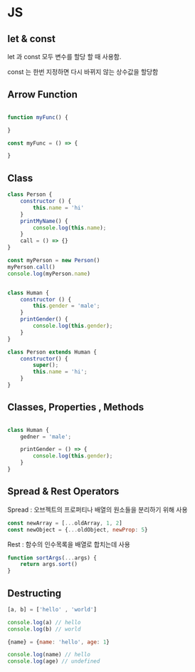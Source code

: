 # JS

## let & const

let 과 const 모두 변수를 할당 할 때 사용함.

const 는 한번 지정하면 다시 바뀌지 않는 상수값을 할당함

## Arrow Function

```js

function myFunc() {

}

const myFunc = () => {

}
```

## Class

```js
class Person {
    constructor () {
        this.name = 'hi'
    }
    printMyName() {
        console.log(this.name);
    }
    call = () => {}
}

const myPerson = new Person()
myPerson.call()
console.log(myPerson.name)


class Human {
    constructor () {
        this.gender = 'male';
    }
    printGender() {
        console.log(this.gender);
    }
}

class Person extends Human {
    constructor() {
        super();
        this.name = 'hi';
    }
}
```

## Classes, Properties , Methods

```js

class Human {
    gedner = 'male';

    printGender = () => {
        console.log(this.gender);
    }
}
```

## Spread & Rest Operators

Spread : 오브젝트의 프로퍼티나 배열의 원소들을 분리하기 위해 사용

```js
const newArray = [...oldArray, 1, 2]
const newObject = {...oldObject, newProp: 5}
```

Rest : 함수의 인수목록을 배열로 합치는데 사용 

```js
function sortArgs(...args) {
    return args.sort()
}
```

## Destructing

```js
[a, b] = ['hello' , 'world']

console.log(a) // hello
console.log(b) // world

{name} = {name: 'hello', age: 1}

console.log(name) // hello
console.log(age) // undefined
```